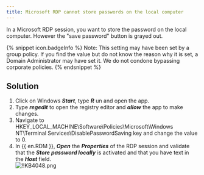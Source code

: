 ```yaml
---
title: Microsoft RDP cannot store passwords on the local computer
---
```

In a Microsoft RDP session, you want to store the password on the local computer. However the "save password" button is grayed out.  

{% snippet icon.badgeInfo %}
Note: This setting may have been set by a group policy. If you find the value but do not know the reason why it is set, a Domain Administrator may have set it. We do not condone bypassing corporate policies.
{% endsnippet %}  

## Solution

1. Click on Windows ***Start***, type ***R*** un and open the app.
1. Type ***regedit*** to open the registry editor and ***allow*** the app to make changes.
1. Navigate to HKEY_LOCAL_MACHINE\Software\Policies\Microsoft\Windows NT\Terminal Services\DisablePasswordSaving key and change the value to 0.
1. In {{ en.RDM }}, ***Open*** the ***Properties*** of the RDP session and validate that the ***Store password locally*** is activated and that you have text in the ***Host*** field.  
![!!KB4048.png](https://webdevolutions.azureedge.net/docs/en/kb/KB4048.png)
